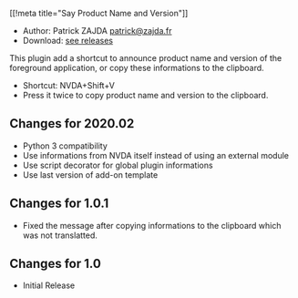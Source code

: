 [[!meta title="Say Product Name and Version"]]

* Author: Patrick ZAJDA <patrick@zajda.fr>
* Download: [see releases][downloadLink]

This plugin add a shortcut to announce product name and version of the foreground application, or copy these informations to the clipboard.

* Shortcut: NVDA+Shift+V
* Press it twice to copy product name and version to the clipboard.

## Changes for 2020.02 ##

* Python 3 compatibility
* Use informations from NVDA itself instead of using an external module
* Use script decorator for global plugin informations
* Use last version of add-on template

## Changes for 1.0.1 ##

* Fixed the message after copying informations to the clipboard which was not translatted.

## Changes for 1.0 ##

* Initial Release

[downloadLink]: https://github.com/Nardol/sayProductNameAndVersion/releases
